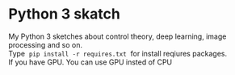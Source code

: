 # Python 3 skatch
My Python 3 sketches about control theory, deep learning, image processing and so on.<br>
Type &nbsp;```pip install -r requires.txt``` &nbsp;for install reqiures packages. <br>
If you have GPU. You can use GPU insted of CPU 
